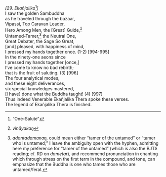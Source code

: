 *\[29. Ekañjalika*[^1]*\]*  
I saw the golden Sambuddha  
as he traveled through the bazaar,  
Vipassi, Top Caravan Leader,  
Hero Among Men, the \[Great\] Guide,[^2]  
Untamed-Tamer,[^3] the Neutral One,  
Great Debater, the Sage So Great,  
\[and\] pleased, with happiness of mind,  
I pressed my hands together once. (1-2) \[994-995\]  
In the ninety-one aeons since  
I pressed my hands together \[once,\]  
I’ve come to know no bad rebirth;  
that is the fruit of saluting. (3) \[996\]  
The four analytical modes,  
and these eight deliverances,  
six special knowledges mastered,  
\[I have\] done what the Buddha taught! (4) \[997\]  
Thus indeed Venerable Ekañjalika Thera spoke these verses.  
The legend of Ekañjalika Thera is finished.  
[^1]: “One-Salute”  
[^2]: *vināyakaŋ*  
[^3]: *adantadamanaŋ,* could mean either “tamer of the untamed” or
    “tamer who is untamed;” I leave the ambiguity open with the hyphen,
    admitting here my preference for “tamer of the untamed” (which is
    also the BJTS reading; cf. RD on *dametar*), and recommend
    pronunciation in chanting which through stress on the first term in
    the compound, and tone, can emphasize that the Buddha is one who
    tames those who are untamed/feral.
